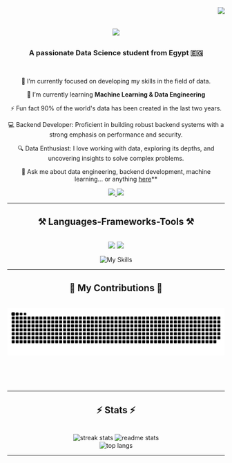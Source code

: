 <img align="right" src="https://visitor-badge.laobi.icu/badge?page_id=ahmedelagamy132.ahmedelagamy132" />

<h1 align="center">
    <img src="https://readme-typing-svg.herokuapp.com/?font=Righteous&size=35&center=true&vCenter=true&width=500&height=70&duration=4000&lines=Hi+There!+👋;+I'm+Ahmed+El-Agamy!;" />
</h1>

<h3 align="center">A passionate Data Science student from Egypt 🇪🇬</h3>

<br/>

<div align="center">
 
 

🔭 I’m currently focused on developing my skills in the field of data.

🌱 I’m currently learning **Machine Learning & Data Engineering**


⚡ Fun fact 90% of the world's data has been created in the last two years.

💻 Backend Developer: Proficient in building robust backend systems with a strong emphasis on performance and security.

🔍 Data Enthusiast: I love working with data, exploring its depths, and uncovering insights to solve complex problems.

💬 Ask me about data engineering, backend development, machine learning... or anything [here](https://github.com/ahmedelagamy132/ahmedelagamy132/issues)**
 </div>
 
<div align="center"> 
  <a href="mailto:ahmedelagamy132@gmail.com">
    <img src="https://img.shields.io/badge/Gmail-333333?style=for-the-badge&logo=gmail&logoColor=red" />
  </a>
  <a href="https://www.linkedin.com/in/ahmed-aly-el-agamy-1485701a6/" target="_blank">
    <img src="https://img.shields.io/badge/LinkedIn-0077B5?style=for-the-badge&logo=linkedin&logoColor=white" target="_blank" />
  </a>
<!--   <a href="https://salesp07.github.io" target="_blank">
     <img src="https://img.shields.io/badge/Portfolio-FF5722?style=for-the-badge&logo=todoist&logoColor=white" target="_blank" /> sqlite, safari, google-chrome are other good icon options
  </a> 
-->
</div>

 <hr/>
 
<h2 align="center">⚒️ Languages-Frameworks-Tools ⚒️</h2>
<br/>
<div align="center">
    <img src="https://skillicons.dev/icons?i=python,flask,mongodb,postgres,git,github,docker,ubuntu,vscode,linux,postman,stackoverflow" />
    <img src="https://skillicons.dev/icons?i=mysql,postgres,sqlite,discord,anaconda,azure,bash,cpp,gmail,md,notion,powershell" />
    
![My Skills](https://go-skill-icons.vercel.app/api/icons?i=c,vim,bootstrap,canva,excel,jupyter,kaggle,leetcode,lucidchart,replit,powershell,pandas,scikitlearn)

</div>



<hr/>

<div align="center">
  <h2>🐍 My Contributions 🐍</h2>
  <br>
  <img alt="snake eating my contributions" src="https://raw.githubusercontent.com/salesp07/salesp07/output/github-contribution-grid-snake.svg" />
  
  <br/><br/><br/>
</div>

<hr/>

<h2 align="center">⚡ Stats ⚡</h2>
<br>
<div align=center>
  <img width=390 src="https://github-readme-streak-stats-salesp07.vercel.app/?user=salesp07&count_private=true&theme=react&border_radius=10" alt="streak stats"/>
  <img width=390 src="https://github-readme-stats-salesp07.vercel.app/api?username=salesp07&count_private=true&show_icons=true&theme=react&rank_icon=github&border_radius=10" alt="readme stats" />
  <br/>
  <img width=325 align="center" src="https://github-readme-stats-salesp07.vercel.app/api/top-langs/?username=salesp07&hide=HTML&langs_count=8&layout=compact&theme=react&border_radius=10&size_weight=0.5&count_weight=0.5&exclude_repo=github-readme-stats" alt="top langs" />
</div>






<hr/>



<br/>

